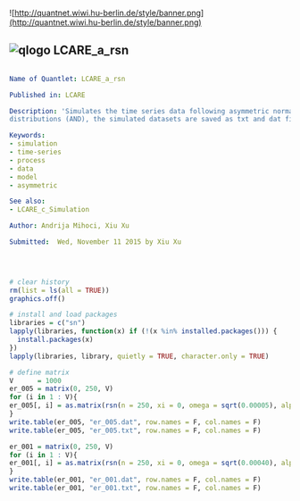 
![http://quantnet.wiwi.hu-berlin.de/style/banner.png](http://quantnet.wiwi.hu-berlin.de/style/banner.png)

## ![qlogo](http://quantnet.wiwi.hu-berlin.de/graphics/quantlogo.png) **LCARE_a_rsn**


```yaml

Name of Quantlet: LCARE_a_rsn

Published in: LCARE

Description: 'Simulates the time series data following asymmetric normal 
distributions (AND), the simulated datasets are saved as txt and dat files.'

Keywords:
- simulation
- time-series
- process
- data
- model 
- asymmetric

See also: 
- LCARE_c_Simulation 

Author: Andrija Mihoci, Xiu Xu

Submitted:  Wed, November 11 2015 by Xiu Xu
```




```R

 

# clear history
rm(list = ls(all = TRUE))
graphics.off()

# install and load packages
libraries = c("sn")
lapply(libraries, function(x) if (!(x %in% installed.packages())) {
  install.packages(x)
})
lapply(libraries, library, quietly = TRUE, character.only = TRUE)

# define matrix
V      = 1000
er_005 = matrix(0, 250, V)
for (i in 1 : V){
er_005[, i] = as.matrix(rsn(n = 250, xi = 0, omega = sqrt(0.00005), alpha = 2.00))
}
write.table(er_005, "er_005.dat", row.names = F, col.names = F)
write.table(er_005, "er_005.txt", row.names = F, col.names = F)

er_001 = matrix(0, 250, V)
for (i in 1 : V){
er_001[, i] = as.matrix(rsn(n = 250, xi = 0, omega = sqrt(0.00040), alpha = 4.00))
}
write.table(er_001, "er_001.dat", row.names = F, col.names = F)
write.table(er_001, "er_001.txt", row.names = F, col.names = F)
 